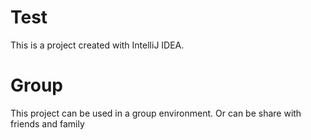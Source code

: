 # Test

This is a  project created with IntelliJ IDEA.

# Group
This project can be used in a group environment.
Or can be share with friends and family